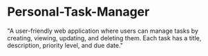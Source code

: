 # Personal-Task-Manager
"A user-friendly web application where users can manage tasks by creating, viewing, updating, and deleting them. Each task has a title, description, priority level, and due date."
